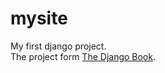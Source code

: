 mysite
====================

My first django project.  
The project form [The Django Book](http://djangobook.py3k.cn/2.0/).  

